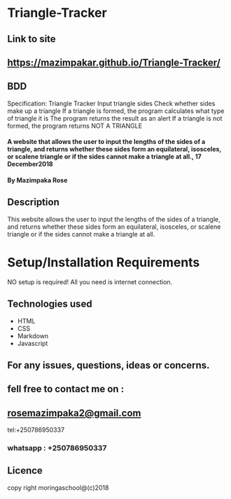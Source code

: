 # Triangle-Tracker
## Link to site
##  https://mazimpakar.github.io/Triangle-Tracker/
 ## BDD
 Specification: Triangle Tracker
  Input triangle sides
  Check whether sides make up a triangle
  If a triangle is formed, the program calculates what type of triangle it is
  The program returns the result as an alert
  If a triangle is not formed, the program returns NOT A TRIANGLE
#### A website that allows the user to input the lengths of the sides of a triangle, and returns whether these sides form an equilateral, isosceles, or scalene triangle or if the sides cannot make a triangle at all., 17 December2018
#### By **Mazimpaka Rose**
## Description
This website allows the user to input the lengths of the sides of a triangle, and returns whether these sides form an equilateral, isosceles, or scalene triangle or if the sides cannot make a triangle at all.
# Setup/Installation Requirements
  NO setup is required! All you need is internet connection.
## Technologies used
* HTML
* CSS
* Markdown
* Javascript
## For any issues, questions, ideas or concerns.
## fell free to contact me on :
## rosemazimpaka2@gmail.com 
tel:+250786950337
### whatsapp : +250786950337
## Licence
copy right moringaschool@(c)2018
